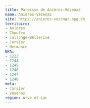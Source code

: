 ```yaml
---
title: Paroisse de Anières-Vésenaz
name: Anières-Vésenaz
site: https://anieres-vesenaz.epg.ch
territoire:
- Anières
- Choulex
- Collonge-Bellerive
- Corsier
- Hermance
NPA:
- 1222
- 1244
- 1245
- 1246
- 1247
- 1248
meta:
- Corsier
- Vésenaz
region: Arve et Lac
---
```

